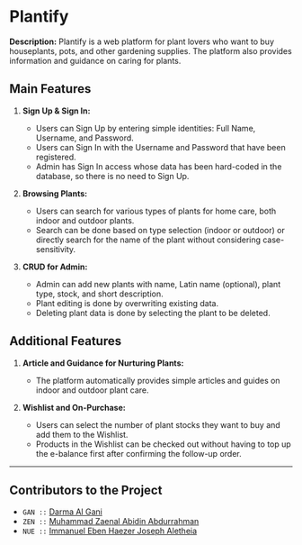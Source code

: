 # Plantify

**Description:**
Plantify is a web platform for plant lovers who want to buy houseplants, pots, and other gardening supplies. The platform also provides information and guidance on caring for plants.

## Main Features

1. **Sign Up & Sign In:**
    - Users can Sign Up by entering simple identities: Full Name, Username, and Password.
    - Users can Sign In with the Username and Password that have been registered.
    - Admin has Sign In access whose data has been hard-coded in the database, so there is no need to Sign Up.

2. **Browsing Plants:**
    - Users can search for various types of plants for home care, both indoor and outdoor plants.
    - Search can be done based on type selection (indoor or outdoor) or directly search for the name of the plant without considering case-sensitivity.

3. **CRUD for Admin:**
    - Admin can add new plants with name, Latin name (optional), plant type, stock, and short description.
    - Plant editing is done by overwriting existing data.
    - Deleting plant data is done by selecting the plant to be deleted.

## Additional Features

1. **Article and Guidance for Nurturing Plants:**
    - The platform automatically provides simple articles and guides on indoor and outdoor plant care.

2. **Wishlist and On-Purchase:**
    - Users can select the number of plant stocks they want to buy and add them to the Wishlist.
    - Products in the Wishlist can be checked out without having to top up the e-balance first after confirming the follow-up order.

---

## Contributors to the Project

- `GAN ::` [Darma Al Gani](https://github.com/Daarma-IC)
- `ZEN ::` [Muhammad Zaenal Abidin Abdurrahman](https://github.com/Zendin110206)
- `NUE ::` [Immanuel Eben Haezer Joseph Aletheia](https://github.com/EintsWaveX)
